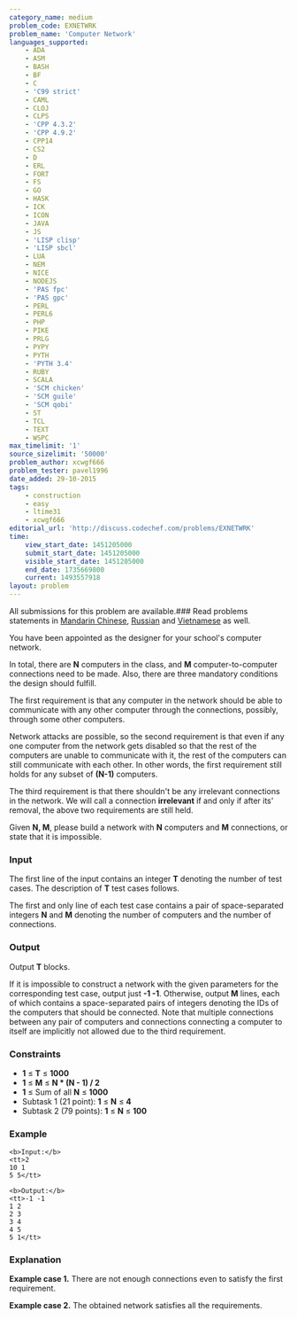```yaml
---
category_name: medium
problem_code: EXNETWRK
problem_name: 'Computer Network'
languages_supported:
    - ADA
    - ASM
    - BASH
    - BF
    - C
    - 'C99 strict'
    - CAML
    - CLOJ
    - CLPS
    - 'CPP 4.3.2'
    - 'CPP 4.9.2'
    - CPP14
    - CS2
    - D
    - ERL
    - FORT
    - FS
    - GO
    - HASK
    - ICK
    - ICON
    - JAVA
    - JS
    - 'LISP clisp'
    - 'LISP sbcl'
    - LUA
    - NEM
    - NICE
    - NODEJS
    - 'PAS fpc'
    - 'PAS gpc'
    - PERL
    - PERL6
    - PHP
    - PIKE
    - PRLG
    - PYPY
    - PYTH
    - 'PYTH 3.4'
    - RUBY
    - SCALA
    - 'SCM chicken'
    - 'SCM guile'
    - 'SCM qobi'
    - ST
    - TCL
    - TEXT
    - WSPC
max_timelimit: '1'
source_sizelimit: '50000'
problem_author: xcwgf666
problem_tester: pavel1996
date_added: 29-10-2015
tags:
    - construction
    - easy
    - ltime31
    - xcwgf666
editorial_url: 'http://discuss.codechef.com/problems/EXNETWRK'
time:
    view_start_date: 1451205000
    submit_start_date: 1451205000
    visible_start_date: 1451205000
    end_date: 1735669800
    current: 1493557918
layout: problem
---
```

All submissions for this problem are available.###  Read problems statements in [Mandarin Chinese](http://www.codechef.com/download/translated/LTIME31/mandarin/EXNETWRK.pdf), [Russian](http://www.codechef.com/download/translated/LTIME31/russian/EXNETWRK.pdf) and [Vietnamese](http://www.codechef.com/download/translated/LTIME31/vietnamese/EXNETWRK.pdf) as well.

You have been appointed as the designer for your school's computer network.

In total, there are **N** computers in the class, and **M** computer-to-computer connections need to be made. Also, there are three mandatory conditions the design should fulfill.

The first requirement is that any computer in the network should be able to communicate with any other computer through the connections, possibly, through some other computers.

Network attacks are possible, so the second requirement is that even if any one computer from the network gets disabled so that the rest of the computers are unable to communicate with it, the rest of the computers can still communicate with each other. In other words, the first requirement still holds for any subset of **(N-1)** computers.

The third requirement is that there shouldn't be any irrelevant connections in the network. We will call a connection **irrelevant** if and only if after its' removal, the above two requirements are still held.

Given **N, M**, please build a network with **N** computers and **M** connections, or state that it is impossible.

### Input

The first line of the input contains an integer **T** denoting the number of test cases. The description of **T** test cases follows.

The first and only line of each test case contains a pair of space-separated integers **N** and **M** denoting the number of computers and the number of connections.

### Output

Output **T** blocks.

If it is impossible to construct a network with the given parameters for the corresponding test case, output just **-1 -1**. Otherwise, output **M** lines, each of which contains a space-separated pairs of integers denoting the IDs of the computers that should be connected. Note that multiple connections between any pair of computers and connections connecting a computer to itself are implicitly not allowed due to the third requirement.

### Constraints

- **1** ≤ **T** ≤ **1000**
- **1** ≤ **M** ≤ **N \* (N - 1) / 2**
- **1** ≤ Sum of all **N** ≤ **1000**
- Subtask 1 (21 point): **1** ≤ **N** ≤ **4**
- Subtask 2 (79 points): **1** ≤ **N** ≤ **100**

### Example

```
<b>Input:</b>
<tt>2
10 1
5 5</tt>

<b>Output:</b>
<tt>-1 -1
1 2
2 3
3 4
4 5
5 1</tt>

```
### Explanation

**Example case 1.** There are not enough connections even to satisfy the first requirement.

**Example case 2.** The obtained network satisfies all the requirements.